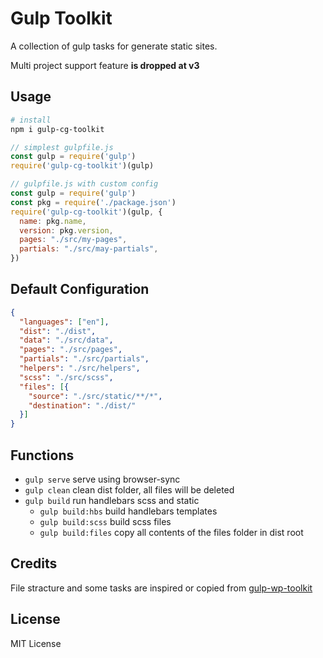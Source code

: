 # Gulp Toolkit

A collection of gulp tasks for generate static sites.

Multi project support feature **is dropped at v3**

## Usage

```` bash
# install
npm i gulp-cg-toolkit
````

```` js
// simplest gulpfile.js
const gulp = require('gulp')
require('gulp-cg-toolkit')(gulp)

// gulpfile.js with custom config
const gulp = require('gulp')
const pkg = require('./package.json')
require('gulp-cg-toolkit')(gulp, {
  name: pkg.name,
  version: pkg.version,
  pages: "./src/my-pages",
  partials: "./src/may-partials",
})
````

## Default Configuration

````json
{
  "languages": ["en"],
  "dist": "./dist",
  "data": "./src/data",
  "pages": "./src/pages",
  "partials": "./src/partials",
  "helpers": "./src/helpers",
  "scss": "./src/scss",
  "files": [{
    "source": "./src/static/**/*",
    "destination": "./dist/"
  }]
}
````

## Functions

- `gulp serve` serve using browser-sync
- `gulp clean` clean dist folder, all files will be deleted
- `gulp build` run handlebars scss and static
  - `gulp build:hbs` build handlebars templates
  - `gulp build:scss` build scss files
  - `gulp build:files` copy all contents of the files folder in dist root

## Credits

File stracture and some tasks are inspired or copied from [gulp-wp-toolkit](https://github.com/craigsimps/gulp-wp-toolkit)

## License

MIT License